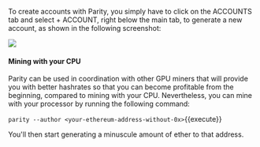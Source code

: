 
To create accounts with Parity, you simply have to click on the ACCOUNTS tab and select + ACCOUNT, right below the main tab, to generate a new account, as shown in the following screenshot:

![](https://github.com/fenago/katacoda-scenarios/raw/master/mastering-ethereum/ethereum-protocol-implementations/steps/8/account.JPG)

#### Mining with your CPU
Parity can be used in coordination with other GPU miners that will provide you with better hashrates so that you can become profitable from the beginning, compared to mining with your CPU. Nevertheless, you can mine with your processor by running the following command:

`parity --author <your-ethereum-address-without-0x>`{{execute}}

You'll then start generating a minuscule amount of ether to that address.